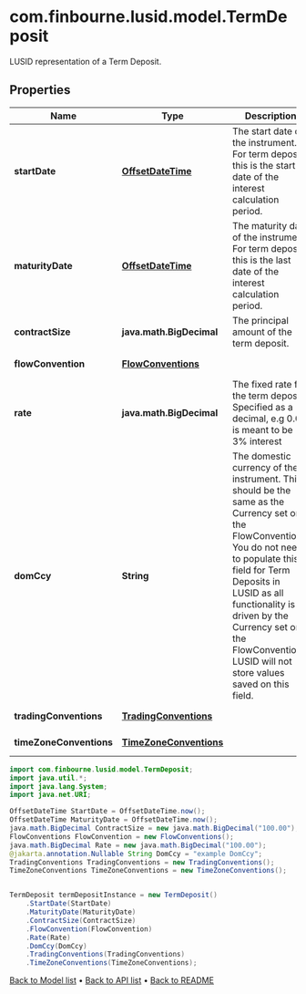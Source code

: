 # com.finbourne.lusid.model.TermDeposit
LUSID representation of a Term Deposit.

## Properties

Name | Type | Description | Notes
------------ | ------------- | ------------- | -------------
**startDate** | [**OffsetDateTime**](OffsetDateTime.md) | The start date of the instrument. For term deposits this is the start date of the interest calculation period. | [default to OffsetDateTime]
**maturityDate** | [**OffsetDateTime**](OffsetDateTime.md) | The maturity date of the instrument. For term deposits this is the last date of the interest calculation period. | [default to OffsetDateTime]
**contractSize** | **java.math.BigDecimal** | The principal amount of the term deposit. | [default to java.math.BigDecimal]
**flowConvention** | [**FlowConventions**](FlowConventions.md) |  | [default to FlowConventions]
**rate** | **java.math.BigDecimal** | The fixed rate for the term deposit. Specified as a decimal, e.g 0.03 is meant to be 3% interest | [default to java.math.BigDecimal]
**domCcy** | **String** | The domestic currency of the instrument. This should be the same as the Currency set on the FlowConventions.  You do not need to populate this field for Term Deposits in LUSID as all functionality is driven by the Currency set on the FlowConventions.  LUSID will not store values saved on this field. | [optional] [default to String]
**tradingConventions** | [**TradingConventions**](TradingConventions.md) |  | [optional] [default to TradingConventions]
**timeZoneConventions** | [**TimeZoneConventions**](TimeZoneConventions.md) |  | [optional] [default to TimeZoneConventions]

```java
import com.finbourne.lusid.model.TermDeposit;
import java.util.*;
import java.lang.System;
import java.net.URI;

OffsetDateTime StartDate = OffsetDateTime.now();
OffsetDateTime MaturityDate = OffsetDateTime.now();
java.math.BigDecimal ContractSize = new java.math.BigDecimal("100.00");
FlowConventions FlowConvention = new FlowConventions();
java.math.BigDecimal Rate = new java.math.BigDecimal("100.00");
@jakarta.annotation.Nullable String DomCcy = "example DomCcy";
TradingConventions TradingConventions = new TradingConventions();
TimeZoneConventions TimeZoneConventions = new TimeZoneConventions();


TermDeposit termDepositInstance = new TermDeposit()
    .StartDate(StartDate)
    .MaturityDate(MaturityDate)
    .ContractSize(ContractSize)
    .FlowConvention(FlowConvention)
    .Rate(Rate)
    .DomCcy(DomCcy)
    .TradingConventions(TradingConventions)
    .TimeZoneConventions(TimeZoneConventions);
```


[Back to Model list](../README.md#documentation-for-models) &#8226; [Back to API list](../README.md#documentation-for-api-endpoints) &#8226; [Back to README](../README.md)
